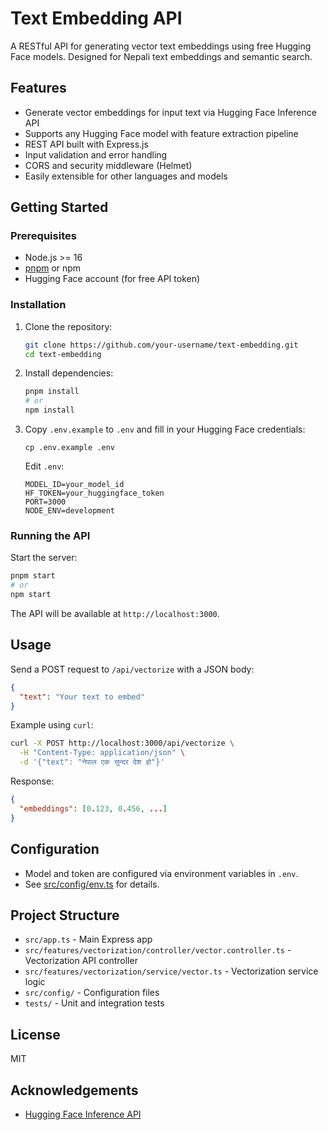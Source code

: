 # Text Embedding API

A RESTful API for generating vector text embeddings using free Hugging Face models. Designed for Nepali text embeddings and semantic search.

## Features

- Generate vector embeddings for input text via Hugging Face Inference API
- Supports any Hugging Face model with feature extraction pipeline
- REST API built with Express.js
- Input validation and error handling
- CORS and security middleware (Helmet)
- Easily extensible for other languages and models

## Getting Started

### Prerequisites

- Node.js >= 16
- [pnpm](https://pnpm.io/) or npm
- Hugging Face account (for free API token)

### Installation

1. Clone the repository:
   ```sh
   git clone https://github.com/your-username/text-embedding.git
   cd text-embedding
   ```
2. Install dependencies:

   ```sh
   pnpm install
   # or
   npm install
   ```

3. Copy `.env.example` to `.env` and fill in your Hugging Face credentials:

   ```
   cp .env.example .env
   ```

   Edit `.env`:

   ```
   MODEL_ID=your_model_id
   HF_TOKEN=your_huggingface_token
   PORT=3000
   NODE_ENV=development
   ```

### Running the API

Start the server:

```sh
pnpm start
# or
npm start
```

The API will be available at `http://localhost:3000`.

## Usage

Send a POST request to `/api/vectorize` with a JSON body:

```json
{
  "text": "Your text to embed"
}
```

Example using `curl`:

```sh
curl -X POST http://localhost:3000/api/vectorize \
  -H "Content-Type: application/json" \
  -d '{"text": "नेपाल एक सुन्दर देश हो"}'
```

Response:

```json
{
  "embeddings": [0.123, 0.456, ...]
}
```

## Configuration

- Model and token are configured via environment variables in `.env`.
- See [src/config/env.ts](src/config/env.ts) for details.

## Project Structure

- `src/app.ts` - Main Express app
- `src/features/vectorization/controller/vector.controller.ts` - Vectorization API controller
- `src/features/vectorization/service/vector.ts` - Vectorization service logic
- `src/config/` - Configuration files
- `tests/` - Unit and integration tests

## License

MIT

## Acknowledgements

- [Hugging Face Inference API](https://huggingface.co/inference-api)
